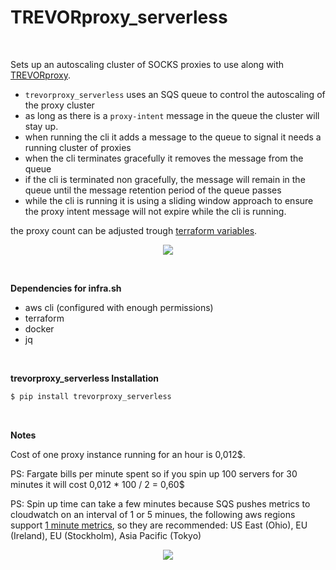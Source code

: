 TREVORproxy_serverless
==

<br/>

Sets up an autoscaling cluster of SOCKS proxies to use along with [TREVORproxy](https://github.com/blacklanternsecurity/TREVORproxy).

- `trevorproxy_serverless` uses an SQS queue to control the autoscaling of the proxy cluster
- as long as there is a `proxy-intent` message in the queue the cluster will stay up.
- when running the cli it adds a message to the queue to signal it needs a running cluster of proxies
- when the cli terminates gracefully it removes the message from the queue
- if the cli is terminated non gracefully, the message will remain in the queue until the message retention period of the queue passes
- while the cli is running it is using a sliding window approach to ensure the proxy intent message will not expire while the cli is running.

the proxy count can be adjusted trough [terraform variables](https://github.com/aristosMiliaressis/TREVORproxy_serverless/blob/master/infra/variables.tf).

<p align="center">
  <img src="https://github.com/aristosMiliaressis/TREVORproxy_serverless/blob/master/img/demo.png?raw=true">
</p>

<br/>

**Dependencies for infra.sh**
- aws cli (configured with enough permissions)
- terraform
- docker
- jq

<br/>

**trevorproxy_serverless Installation**
```bash
$ pip install trevorproxy_serverless
```

<br/>

**Notes**

Cost of one proxy instance running for an hour is 0,012$.

PS: Fargate bills per minute spent so if you spin up 100 servers for 30 minutes it will cost 0,012 * 100 / 2 = 0,60$

PS: Spin up time can take a few minutes because SQS pushes metrics to cloudwatch on an interval of 1 or 5 minues, the following aws regions support [1 minute metrics](https://aws.amazon.com/about-aws/whats-new/2019/12/amazon-sqs-now-supports-1-minute-cloudwatch-metrics/), so they are recommended:
US East (Ohio), 
EU (Ireland), 
EU (Stockholm), 
Asia Pacific (Tokyo)

<p align="center">
  <img src="https://github.com/aristosMiliaressis/TREVORproxy_serverless/blob/master/img/cost_calc.png?raw=true">
</p>
